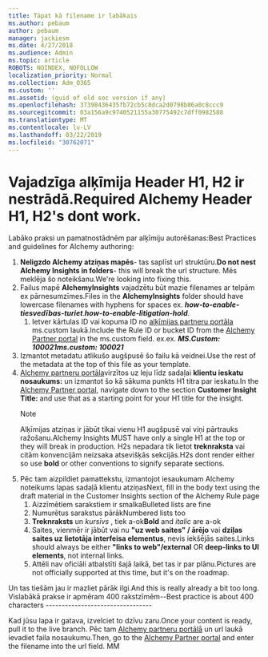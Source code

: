 ```yaml
---
title: Tāpat kā filename ir labākais
ms.author: pebaum
author: pebaum
manager: jackiesm
ms.date: 4/27/2018
ms.audience: Admin
ms.topic: article
ROBOTS: NOINDEX, NOFOLLOW
localization_priority: Normal
ms.collection: Adm_O365
ms.custom: ''
ms.assetid: (guid of old soc version if any)
ms.openlocfilehash: 37398436435fb72cb5c8dca2d0798b86a0c8ccc9
ms.sourcegitcommit: 03a156a9c9740521155a30775492c7dff0982588
ms.translationtype: MT
ms.contentlocale: lv-LV
ms.lasthandoff: 03/22/2019
ms.locfileid: "30762071"
---
```

# <a name="required-alchemy-header-h1-h2s-dont-work"></a><span data-ttu-id="04c7a-102">Vajadzīga alķīmija Header H1, H2 ir nestrādā.</span><span class="sxs-lookup"><span data-stu-id="04c7a-102">Required Alchemy Header H1, H2's dont work.</span></span>
<span data-ttu-id="04c7a-103">Labāko praksi un pamatnostādnēm par alķīmiju autorēšanas:</span><span class="sxs-lookup"><span data-stu-id="04c7a-103">Best Practices and guidelines for Alchemy authoring:</span></span>

1. <span data-ttu-id="04c7a-104">**Neligzdo Alchemy atziņas mapēs**- tas saplīst url struktūru.</span><span class="sxs-lookup"><span data-stu-id="04c7a-104">**Do not nest Alchemy Insights in folders**- this will break the url structure.</span></span> <span data-ttu-id="04c7a-105">Mēs meklēja šo noteikšanu.</span><span class="sxs-lookup"><span data-stu-id="04c7a-105">We're looking into fixing this.</span></span>
1. <span data-ttu-id="04c7a-106">Failus mapē **AlchemyInsights** vajadzētu būt mazie filenames ar telpām ex pārnesumzīmes.</span><span class="sxs-lookup"><span data-stu-id="04c7a-106">Files in the **AlchemyInsights** folder should have lowercase filenames with hyphens for spaces ex.</span></span> <span data-ttu-id="04c7a-107">***how-to-enable-tiesvedības-turiet***.</span><span class="sxs-lookup"><span data-stu-id="04c7a-107">***how-to-enable-litigation-hold***.</span></span>
    1. <span data-ttu-id="04c7a-108">Ietver kārtulas ID vai kopuma ID no [alķīmijas partneru portāla](https://alchemyportal.azurewebsites.net) ms.custom laukā.</span><span class="sxs-lookup"><span data-stu-id="04c7a-108">Include the Rule ID or bucket ID from the [Alchemy Partner portal](https://alchemyportal.azurewebsites.net) in the ms.custom field.</span></span> <span data-ttu-id="04c7a-109">ex.</span><span class="sxs-lookup"><span data-stu-id="04c7a-109">ex.</span></span> <span data-ttu-id="04c7a-110">***MS.Custom: 100021***</span><span class="sxs-lookup"><span data-stu-id="04c7a-110">***ms.custom: 100021***</span></span>
1. <span data-ttu-id="04c7a-111">Izmantot metadatu atlikušo augšpusē šo failu kā veidnei.</span><span class="sxs-lookup"><span data-stu-id="04c7a-111">Use the rest of the metadata at the top of this file as your template.</span></span>
1. <span data-ttu-id="04c7a-112">[Alchemy partneru portāla](https://alchemyportal.azurewebsites.net)virzītos uz leju līdz sadaļai **klientu ieskatu nosaukums:** un izmantot šo kā sākuma punkts H1 titra par ieskatu.</span><span class="sxs-lookup"><span data-stu-id="04c7a-112">In the [Alchemy Partner portal](https://alchemyportal.azurewebsites.net), navigate down to the section **Customer Insight Title:** and use that as a starting point for your H1 title for the insight.</span></span> 
    > [!NOTE]
    > <span data-ttu-id="04c7a-113">Alķīmijas atziņas ir jābūt tikai vienu H1 augšpusē vai viņi pārtrauks ražošanu.</span><span class="sxs-lookup"><span data-stu-id="04c7a-113">Alchemy Insights MUST have only a single H1 at the top or they will break in production.</span></span> <span data-ttu-id="04c7a-114">H2s nepadara tik lietot **treknraksta** vai citām konvencijām neizsaka atsevišķās sekcijās.</span><span class="sxs-lookup"><span data-stu-id="04c7a-114">H2s dont render either so use **bold** or other conventions to signify separate sections.</span></span>
1. <span data-ttu-id="04c7a-115">Pēc tam aizpildiet pamattekstu, izmantojot iesaukumam Alchemy noteikums lapas sadaļā klientu atziņas</span><span class="sxs-lookup"><span data-stu-id="04c7a-115">Next, fill in the body text using the draft material in the Customer Insights section of the Alchemy Rule page</span></span>
    1. <span data-ttu-id="04c7a-116">Aizzīmētiem sarakstiem ir smalka</span><span class="sxs-lookup"><span data-stu-id="04c7a-116">Bulleted lists are fine</span></span>
    1. <span data-ttu-id="04c7a-117">Numurētus sarakstus pārāk</span><span class="sxs-lookup"><span data-stu-id="04c7a-117">Numbered lists too</span></span>
    1. <span data-ttu-id="04c7a-118">**Treknraksts** un *kursīvs* , tiek a-ok</span><span class="sxs-lookup"><span data-stu-id="04c7a-118">**Bold** and *italic* are a-ok</span></span>
    1. <span data-ttu-id="04c7a-119">Saites, vienmēr ir jābūt vai nu **"uz web saites" / ārējo** vai **dziļas saites uz lietotāja interfeisa elementus**, nevis iekšējās saites.</span><span class="sxs-lookup"><span data-stu-id="04c7a-119">Links should always be either **"links to web"/external** OR **deep-links to UI elements**, not internal links.</span></span>
    1. <span data-ttu-id="04c7a-120">Attēli nav oficiāli atbalstīti šajā laikā, bet tas ir par plānu.</span><span class="sxs-lookup"><span data-stu-id="04c7a-120">Pictures are not officially supported at this time, but it's on the roadmap.</span></span>

<span data-ttu-id="04c7a-121">Un tas tiešām jau ir mazliet pārāk ilgi.</span><span class="sxs-lookup"><span data-stu-id="04c7a-121">And this is really already a bit too long.</span></span> <span data-ttu-id="04c7a-122">Vislabākā prakse ir apmēram 400 rakstzīmēm--</span><span class="sxs-lookup"><span data-stu-id="04c7a-122">Best practice is about 400 characters ---------------------------------</span></span>

<span data-ttu-id="04c7a-123">Kad jūsu lapa ir gatava, izvelciet to dzīvu zaru.</span><span class="sxs-lookup"><span data-stu-id="04c7a-123">Once your content is ready, pull it to the live branch.</span></span> <span data-ttu-id="04c7a-124">Pēc tam [Alchemy partneru portālā](https://alchemyportal.azurewebsites.net) un url laukā ievadiet faila nosaukumu.</span><span class="sxs-lookup"><span data-stu-id="04c7a-124">Then, go to the [Alchemy Partner portal](https://alchemyportal.azurewebsites.net) and enter the filename into the url field.</span></span> <span data-ttu-id="04c7a-125">M</span><span class="sxs-lookup"><span data-stu-id="04c7a-125">M</span></span>
